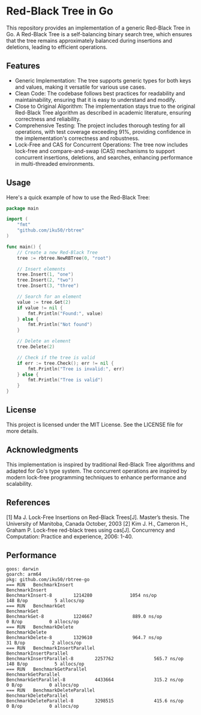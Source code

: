 # Red-Black Tree in Go

This repository provides an implementation of a generic Red-Black Tree in Go. A Red-Black Tree is a self-balancing binary search tree, which ensures that the tree remains approximately balanced during insertions and deletions, leading to efficient operations.

## Features

- Generic Implementation: The tree supports generic types for both keys and values, making it versatile for various use cases.
- Clean Code: The codebase follows best practices for readability and maintainability, ensuring that it is easy to understand and modify.
- Close to Original Algorithm: The implementation stays true to the original Red-Black Tree algorithm as described in academic literature, ensuring correctness and reliability.
- Comprehensive Testing: The project includes thorough testing for all operations, with test coverage exceeding 91%, providing confidence in the implementation's correctness and robustness.
- Lock-Free and CAS for Concurrent Operations: The tree now includes lock-free and compare-and-swap (CAS) mechanisms to support concurrent insertions, deletions, and searches, enhancing performance in multi-threaded environments.

## Usage

Here's a quick example of how to use the Red-Black Tree:

```go
package main

import (
    "fmt"
    "github.com/iku50/rbtree"
)

func main() {
    // Create a new Red-Black Tree
    tree := rbtree.NewRBTree(0, "root")

    // Insert elements
    tree.Insert(1, "one")
    tree.Insert(2, "two")
    tree.Insert(3, "three")

    // Search for an element
    value := tree.Get(2)
    if value != nil {
        fmt.Println("Found:", value)
    } else {
        fmt.Println("Not found")
    }

    // Delete an element
    tree.Delete(2)

    // Check if the tree is valid
    if err := tree.Check(); err != nil {
        fmt.Println("Tree is invalid:", err)
    } else {
        fmt.Println("Tree is valid")
    }
}
```

## License

This project is licensed under the MIT License. See the LICENSE file for more details.

## Acknowledgments

This implementation is inspired by traditional Red-Black Tree algorithms and adapted for Go's type system. The concurrent operations are inspired by modern lock-free programming techniques to enhance performance and scalability.

## References

[1] Ma J. Lock-Free Insertions on Red-Black Trees[J]. Master’s thesis. The University of Manitoba, Canada October, 2003
[2] Kim J. H., Cameron H., Graham P. Lock-free red-black trees using cas[J]. Concurrency and Computation: Practice and experience, 2006: 1-40.

## Performance

```shell
goos: darwin
goarch: arm64
pkg: github.com/iku50/rbtree-go
=== RUN   BenchmarkInsert
BenchmarkInsert
BenchmarkInsert-8        1214280              1054 ns/op             148 B/op          5 allocs/op
=== RUN   BenchmarkGet
BenchmarkGet
BenchmarkGet-8           1224667               889.0 ns/op             0 B/op          0 allocs/op
=== RUN   BenchmarkDelete
BenchmarkDelete
BenchmarkDelete-8        1329610               964.7 ns/op            31 B/op          2 allocs/op
=== RUN   BenchmarkInsertParallel
BenchmarkInsertParallel
BenchmarkInsertParallel-8        2257762               565.7 ns/op           148 B/op          5 allocs/op
=== RUN   BenchmarkGetParallel
BenchmarkGetParallel
BenchmarkGetParallel-8           4433664               315.2 ns/op             0 B/op          0 allocs/op
=== RUN   BenchmarkDeleteParallel
BenchmarkDeleteParallel
BenchmarkDeleteParallel-8        3298515               415.6 ns/op             0 B/op          0 allocs/op
```

